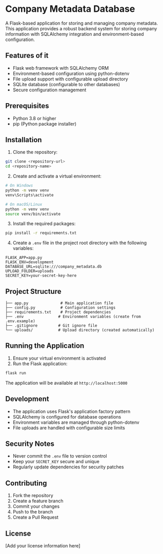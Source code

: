 # Company Metadata Database

A Flask-based application for storing and managing company metadata. This application provides a robust backend system for storing company information with SQLAlchemy integration and environment-based configuration.

## Features of it

- Flask web framework with SQLAlchemy ORM
- Environment-based configuration using python-dotenv
- File upload support with configurable upload directory
- SQLite database (configurable to other databases)
- Secure configuration management

## Prerequisites

- Python 3.8 or higher
- pip (Python package installer)

## Installation

1. Clone the repository:
```bash
git clone <repository-url>
cd <repository-name>
```

2. Create and activate a virtual environment:
```bash
# On Windows
python -m venv venv
venv\Scripts\activate

# On macOS/Linux
python -m venv venv
source venv/bin/activate
```

3. Install the required packages:
```bash
pip install -r requirements.txt
```

4. Create a `.env` file in the project root directory with the following variables:
```
FLASK_APP=app.py
FLASK_ENV=development
DATABASE_URL=sqlite:///company_metadata.db
UPLOAD_FOLDER=uploads
SECRET_KEY=your-secret-key-here
```

## Project Structure

```
├── app.py              # Main application file
├── config.py           # Configuration settings
├── requirements.txt    # Project dependencies
├── .env               # Environment variables (create from .env.example)
├── .gitignore         # Git ignore file
└── uploads/           # Upload directory (created automatically)
```

## Running the Application

1. Ensure your virtual environment is activated
2. Run the Flask application:
```bash
flask run
```

The application will be available at `http://localhost:5000`

## Development

- The application uses Flask's application factory pattern
- SQLAlchemy is configured for database operations
- Environment variables are managed through python-dotenv
- File uploads are handled with configurable size limits

## Security Notes

- Never commit the `.env` file to version control
- Keep your `SECRET_KEY` secure and unique
- Regularly update dependencies for security patches

## Contributing

1. Fork the repository
2. Create a feature branch
3. Commit your changes
4. Push to the branch
5. Create a Pull Request

## License

[Add your license information here] 